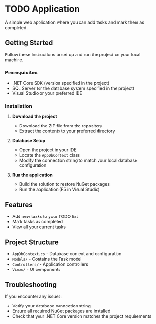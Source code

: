 # TODO Application

A simple web application where you can add tasks and mark them as completed.

## Getting Started

Follow these instructions to set up and run the project on your local machine.

### Prerequisites
- .NET Core SDK (version specified in the project)
- SQL Server (or the database system specified in the project)
- Visual Studio or your preferred IDE

### Installation

1. **Download the project**
   - Download the ZIP file from the repository
   - Extract the contents to your preferred directory

2. **Database Setup**
   - Open the project in your IDE
   - Locate the `AppDbContext` class
   - Modify the connection string to match your local database configuration

3. **Run the application**
   - Build the solution to restore NuGet packages
   - Run the application (F5 in Visual Studio)

## Features
- Add new tasks to your TODO list
- Mark tasks as completed
- View all your current tasks

## Project Structure
- `AppDbContext.cs` - Database context and configuration
- `Models/` - Contains the Task model
- `Controllers/` - Application controllers
- `Views/` - UI components

## Troubleshooting
If you encounter any issues:
- Verify your database connection string
- Ensure all required NuGet packages are installed
- Check that your .NET Core version matches the project requirements
